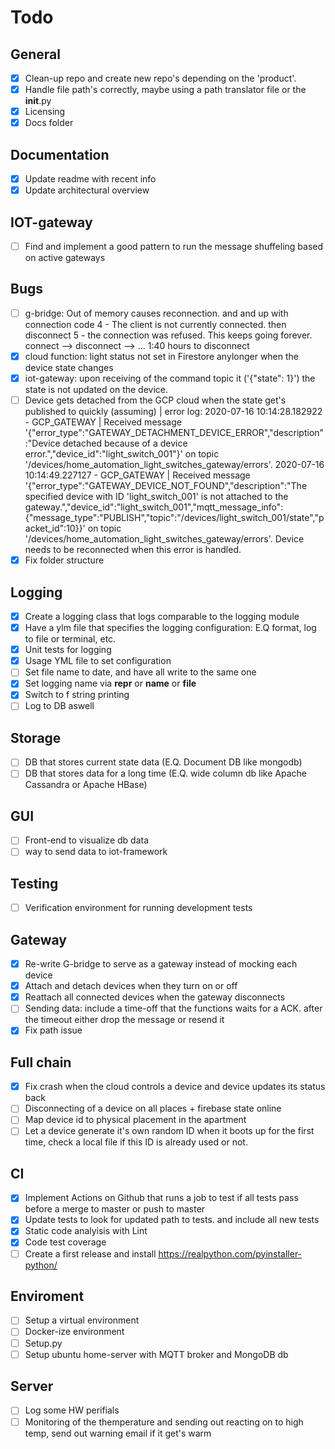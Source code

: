# Todo

## General
- [x] Clean-up repo and create new repo's depending on the 'product'.
- [x] Handle file path's correctly, maybe using a path translator file or the __init__.py
- [x] Licensing
- [x] Docs folder

## Documentation
- [x] Update readme with recent info
- [x] Update architectural overview

## IOT-gateway
- [ ] Find and implement a good pattern to run the message shuffeling based on active gateways

## Bugs
- [ ] g-bridge: Out of memory causes reconnection. and and up with connection code 4 - The client is not currently 
connected. then disconnect 5 - the connection was refused. This keeps going forever. connect --> disconnect --> ... 
1:40 hours to disconnect
- [x] cloud function: light status not set in Firestore anylonger when the device state changes
- [x] iot-gateway: upon receiving of the command topic it ('{"state": 1}') the state is not updated on the device.
- [ ] Device gets detached from the GCP cloud when the state get's published to quickly (assuming) | error log: 
2020-07-16 10:14:28.182922 - GCP_GATEWAY | Received message '{"error_type":"GATEWAY_DETACHMENT_DEVICE_ERROR","description":"Device detached because of a device error.","device_id":"light_switch_001"}' on topic '/devices/home_automation_light_switches_gateway/errors'.
2020-07-16 10:14:49.227127 - GCP_GATEWAY | Received message '{"error_type":"GATEWAY_DEVICE_NOT_FOUND","description":"The specified device with ID 'light_switch_001' is not attached to the gateway.","device_id":"light_switch_001","mqtt_message_info":{"message_type":"PUBLISH","topic":"/devices/light_switch_001/state","packet_id":10}}' on topic '/devices/home_automation_light_switches_gateway/errors'.
Device needs to be reconnected when this error is handled. 
- [x] Fix folder structure

## Logging
- [x] Create a logging class that logs comparable to the logging module
- [x] Have a ylm file that specifies the logging configuration: E.Q format, log to file or terminal, etc. 
- [x] Unit tests for logging
- [x] Usage YML file to set configuration
- [ ] Set file name to date, and have all write to the same one
- [x] Set logging name via __repr__ or __name__ or __file__
- [x] Switch to f string printing
- [ ] Log to DB aswell

## Storage
- [ ] DB that stores current state data (E.Q. Document DB like mongodb)
- [ ] DB that stores data for a long time (E.Q. wide column db like Apache Cassandra or Apache HBase)

## GUI
- [ ] Front-end to visualize db data
- [ ] way to send data to iot-framework

## Testing
- [ ] Verification environment for running development tests

## Gateway
- [x] Re-write G-bridge to serve as a gateway instead of mocking each device
- [x] Attach and detach devices when they turn on or off
- [x] Reattach all connected devices when the gateway disconnects
- [ ] Sending data: include a time-off that the functions waits for a ACK. after the timeout either drop the message or resend it  
- [x] Fix path issue

## Full chain
- [x] Fix crash when the cloud controls a device and device updates its status back
- [ ] Disconnecting of a device on all places + firebase state online
- [ ] Map device id to physical placement in the apartment 
- [ ] Let a device generate it's own random ID when it boots up for the first time, check a local file if this ID is already used or not.

## CI
- [x] Implement Actions on Github that runs a job to test if all tests pass before a merge to master or push to master
- [x] Update tests to look for updated path to tests. and include all new tests
- [x] Static code analyisis with Lint
- [x] Code test coverage
- [ ] Create a first release and install https://realpython.com/pyinstaller-python/

## Enviroment
- [ ] Setup a virtual environment
- [ ] Docker-ize environment
- [ ] Setup.py
- [ ] Setup ubuntu home-server with  MQTT broker and MongoDB db

## Server
- [ ] Log some HW perifials
- [ ] Monitoring of the themperature and sending out reacting on to high temp, send out warning email if it get's warm
